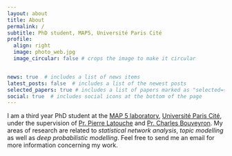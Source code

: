 ```yaml
---
layout: about
title: About
permalink: /
subtitle: PhD student, MAP5, Université Paris Cité
profile:
  align: right
  image: photo_web.jpg
  image_circular: false # crops the image to make it circular


news: true  # includes a list of news items
latest_posts: false  # includes a list of the newest posts
selected_papers: true # includes a list of papers marked as "selected={true}"
social: true  # includes social icons at the bottom of the page
---
```


I am a third year PhD student at the [MAP 5 laboratory](https://map5.mi.parisdescartes.fr), 
 [Université Paris Cité](https://u-paris.fr/), 
under the supervision of [Pr. Pierre Latouche](https://lmbp.uca.fr/~latouche/)
and [Pr. Charles Bouveyron](https://math.univ-cotedazur.fr/~cbouveyr/). 
My areas of research are related to *statistical network analysis*,
*topic modelling* as well as *deep probabilistic modelling*. Feel free to send me an email for more information concerning my work.
